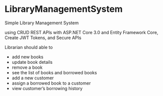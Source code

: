 # LibraryManagementSystem

Simple Library Management System

using CRUD REST APIs with ASP.NET Core 3.0 and Entity Framework Core, Create JWT Tokens, and Secure APIs

Librarian should able to

* add new books
* update book details
* remove a book
* see the list of books and borrowed books
* add a new customer
* assign a borrowed book to a customer
* view customer’s borrowing history

